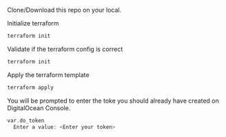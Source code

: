 Clone/Download this repo on your local.

Initialize terraform 

```rust
terraform init
```

Validate if the terraform config is correct

```rust
terraform init
```

Apply the terraform template


```rust
terraform apply
```

You will be prompted to enter the toke you should already have created on DigitalOcean Console.

```rust
var.do_token
  Enter a value: <Enter your token>
```
